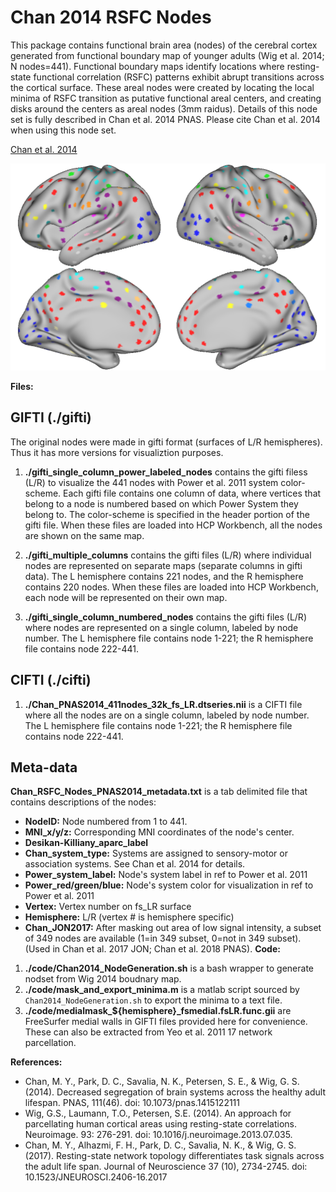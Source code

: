 # Chan 2014 RSFC Nodes
This package contains functional brain area (nodes) of the cerebral cortex generated from functional boundary map of younger adults (Wig et al. 2014; N nodes=441). Functional boundary maps identify locations where resting-state functional correlation (RSFC) patterns exhibit abrupt transitions across the cortical surface. These areal nodes were created by locating the local minima of RSFC transition as putative functional areal centers, and creating disks around the centers as areal nodes (3mm raidus). Details of this node set is fully described in Chan et al. 2014 PNAS. Please cite Chan et al. 2014 when using this node set.

[Chan et al. 2014](http://www.pnas.org/content/111/46/E4997)

<img src="png/Chan2014_RSFC_441Nodes_PowerLabel_wh.png" alt="RSFC 441 nodes" width="509" height="331">

**Files:**

## GIFTI (./gifti)
The original nodes were made in gifti format (surfaces of L/R hemispheres). Thus it has more versions for visualiztion purposes. 

1. **./gifti_single_column_power_labeled_nodes** contains the gifti filess (L/R) to visualize the 441 nodes with Power et al. 2011 system color-scheme. Each gifti file contains one column of data, where vertices that belong to a node is numbered based on which Power System they belong to. The color-scheme is specified in the header portion of the gifti file. When these files are loaded into HCP Workbench, all the nodes are shown on the same map. 

2. **./gifti_multiple_columns** contains the gifti files (L/R) where individual nodes are represented on separate maps (separate columns in gifti data). The L hemisphere contains 221 nodes, and the R hemisphere contains 220 nodes. When these files are loaded into HCP Workbench, each node will be represented on their own map. 

3. **./gifti_single_column_numbered_nodes** contains the gifti files (L/R) where nodes are represented on a single column, labeled by node number. The L hemisphere file contains node 1-221; the R hemisphere file contains node 222-441.


## CIFTI (./cifti)
1. **./Chan_PNAS2014_411nodes_32k_fs_LR.dtseries.nii** is a CIFTI file where all the nodes are on a single column, labeled by node number. The L hemisphere file contains node 1-221; the R hemisphere file contains node 222-441.


## Meta-data
**Chan_RSFC_Nodes_PNAS2014_metadata.txt** is a tab delimited file that contains descriptions of the nodes:
   * **NodeID:**                 Node numbered from 1 to 441. 
   * **MNI_x/y/z:**             Corresponding MNI coordinates of the node's center.
   * **Desikan-Killiany_aparc_label**
   * **Chan_system_type:**     Systems are assigned to sensory-motor or association systems. See
                           Chan et al. 2014 for details. 
   * **Power_system_label:**   Node's system label in ref to Power et al. 2011
   * **Power_red/green/blue:** Node's system color for visualization in ref to Power et al. 2011
   * **Vertex:**              Vertex number on fs_LR surface
   * **Hemisphere:**           L/R (vertex # is hemisphere specific)
   * **Chan_JON2017:**         After masking out area of low signal intensity, a subset of 349 
                           nodes are available (1=in 349 subset, 0=not in 349 subset). 
                           (Used in Chan et al. 2017 JON; Chan et al. 2018 PNAS). 
**Code:**
1. **./code/Chan2014_NodeGeneration.sh** is a bash wrapper to generate nodset from Wig 2014 boudnary map. 
2. **./code/mask_and_export_minima.m** is a matlab script sourced by `Chan2014_NodeGeneration.sh` to export the minima to a text file. 
3. **./code/medialmask_${hemisphere}_fsmedial.fsLR.func.gii** are FreeSurfer medial walls in GIFTI files provided here for convenience. These can also be extracted from Yeo et al. 2011 17 network parcellation. 

**References:**
* Chan, M. Y., Park, D. C., Savalia, N. K., Petersen, S. E., & Wig, G. S. (2014). Decreased segregation of brain systems across the healthy adult lifespan. PNAS, 111(46). doi: 10.1073/pnas.1415122111
* Wig, G.S., Laumann, T.O., Petersen, S.E. (2014). An approach for parcellating human cortical areas using resting-state correlations. Neuroimage. 93: 276-291. doi: 10.1016/j.neuroimage.2013.07.035.
* Chan, M. Y., Alhazmi, F. H., Park, D. C., Savalia, N. K., & Wig, G. S. (2017). Resting-state network topology differentiates task signals across the adult life span. Journal of Neuroscience 37 (10), 2734-2745. doi: 10.1523/JNEUROSCI.2406-16.2017
